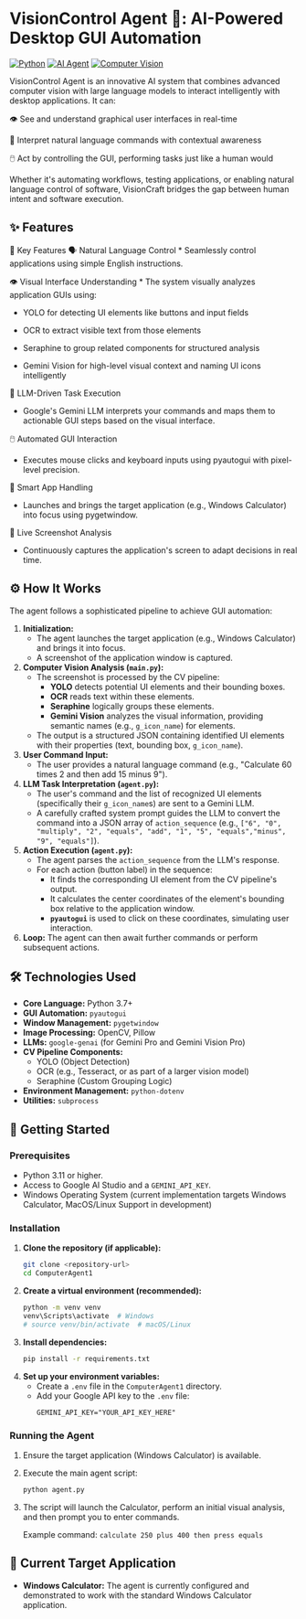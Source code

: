 
# VisionControl Agent 🤖: AI-Powered Desktop GUI Automation

[![Python](https://img.shields.io/badge/Python-3.7+-blue.svg)](https://www.python.org/)
[![AI Agent](https://img.shields.io/badge/AI-Agent-brightgreen)](https://github.com/your-repo/VisionCraftAgent) <!-- Replace with actual repo link if available -->
[![Computer Vision](https://img.shields.io/badge/Computer%20Vision-YOLO%2FOCR-orange)](https://github.com/your-repo/VisionCraftAgent) <!-- Replace with actual repo link if available -->

VisionControl Agent is an innovative AI system that combines advanced computer vision with large language models to interact intelligently with desktop applications. It can:

👁️ See and understand graphical user interfaces in real-time

🧠 Interpret natural language commands with contextual awareness

🖱️ Act by controlling the GUI, performing tasks just like a human would

Whether it's automating workflows, testing applications, or enabling natural language control of software, VisionCraft bridges the gap between human intent and software execution.

## ✨ Features
🔧 Key Features
🗣️ Natural Language Control
    * Seamlessly control applications using simple English instructions.

👁️ Visual Interface Understanding
    * The system visually analyzes application GUIs using:

* YOLO for detecting UI elements like buttons and input fields

* OCR to extract visible text from those elements

* Seraphine to group related components for structured analysis

* Gemini Vision for high-level visual context and naming UI icons intelligently

🧠 LLM-Driven Task Execution
* Google's Gemini LLM interprets your commands and maps them to actionable GUI steps based on the visual interface.

🖱️ Automated GUI Interaction
* Executes mouse clicks and keyboard inputs using pyautogui with pixel-level precision.

🚀 Smart App Handling
* Launches and brings the target application (e.g., Windows Calculator) into focus using pygetwindow.

📸 Live Screenshot Analysis
* Continuously captures the application's screen to adapt decisions in real time.


## ⚙️ How It Works

The agent follows a sophisticated pipeline to achieve GUI automation:

1.  **Initialization:**
    *   The agent launches the target application (e.g., Windows Calculator) and brings it into focus.
    *   A screenshot of the application window is captured.
2.  **Computer Vision Analysis (`main.py`):**
    *   The screenshot is processed by the CV pipeline:
        *   **YOLO** detects potential UI elements and their bounding boxes.
        *   **OCR** reads text within these elements.
        *   **Seraphine** logically groups these elements.
        *   **Gemini Vision** analyzes the visual information, providing semantic names (e.g., `g_icon_name`) for elements.
    *   The output is a structured JSON containing identified UI elements with their properties (text, bounding box, `g_icon_name`).
3.  **User Command Input:**
    *   The user provides a natural language command (e.g., "Calculate 60 times 2 and then add 15 minus 9").
4.  **LLM Task Interpretation (`agent.py`):**
    *   The user's command and the list of recognized UI elements (specifically their `g_icon_name`s) are sent to a Gemini LLM.
    *   A carefully crafted system prompt guides the LLM to convert the command into a JSON array of `action_sequence` (e.g., `["6", "0", "multiply", "2", "equals", "add", "1", "5", "equals","minus", "9", "equals"]`).
5.  **Action Execution (`agent.py`):**
    *   The agent parses the `action_sequence` from the LLM's response.
    *   For each action (button label) in the sequence:
        *   It finds the corresponding UI element from the CV pipeline's output.
        *   It calculates the center coordinates of the element's bounding box relative to the application window.
        *   **`pyautogui`** is used to click on these coordinates, simulating user interaction.
6.  **Loop:** The agent can then await further commands or perform subsequent actions.

## 🛠️ Technologies Used

*   **Core Language:** Python 3.7+
*   **GUI Automation:** `pyautogui`
*   **Window Management:** `pygetwindow`
*   **Image Processing:** OpenCV, Pillow
*   **LLMs:** `google-genai` (for Gemini Pro and Gemini Vision Pro)
*   **CV Pipeline Components:**
    *   YOLO (Object Detection)
    *   OCR (e.g., Tesseract, or as part of a larger vision model)
    *   Seraphine (Custom Grouping Logic)
*   **Environment Management:** `python-dotenv`
*   **Utilities:** `subprocess`

## 🚀 Getting Started

### Prerequisites

*   Python 3.11 or higher.
*   Access to Google AI Studio and a `GEMINI_API_KEY`.
*   Windows Operating System (current implementation targets Windows Calculator, MacOS/Linux Support in development)

### Installation

1.  **Clone the repository (if applicable):**
    ```bash
    git clone <repository-url>
    cd ComputerAgent1
    ```
2.  **Create a virtual environment (recommended):**
    ```bash
    python -m venv venv
    venv\Scripts\activate  # Windows
    # source venv/bin/activate  # macOS/Linux
    ```
3.  **Install dependencies:**
    ```bash
    pip install -r requirements.txt
    ```
4.  **Set up your environment variables:**
    *   Create a `.env` file in the `ComputerAgent1` directory.
    *   Add your Google API key to the `.env` file:
        ```
        GEMINI_API_KEY="YOUR_API_KEY_HERE"
        ```

### Running the Agent

1.  Ensure the target application (Windows Calculator) is available.
2.  Execute the main agent script:
    ```bash
    python agent.py
    ```
3.  The script will launch the Calculator, perform an initial visual analysis, and then prompt you to enter commands.

    Example command: `calculate 250 plus 400 then press equals`

## 🎯 Current Target Application

*   **Windows Calculator:** The agent is currently configured and demonstrated to work with the standard Windows Calculator application.

